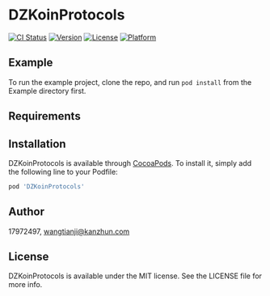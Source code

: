 # DZKoinProtocols

[![CI Status](https://img.shields.io/travis/17972497/DZKoinProtocols.svg?style=flat)](https://travis-ci.org/17972497/DZKoinProtocols)
[![Version](https://img.shields.io/cocoapods/v/DZKoinProtocols.svg?style=flat)](https://cocoapods.org/pods/DZKoinProtocols)
[![License](https://img.shields.io/cocoapods/l/DZKoinProtocols.svg?style=flat)](https://cocoapods.org/pods/DZKoinProtocols)
[![Platform](https://img.shields.io/cocoapods/p/DZKoinProtocols.svg?style=flat)](https://cocoapods.org/pods/DZKoinProtocols)

## Example

To run the example project, clone the repo, and run `pod install` from the Example directory first.

## Requirements

## Installation

DZKoinProtocols is available through [CocoaPods](https://cocoapods.org). To install
it, simply add the following line to your Podfile:

```ruby
pod 'DZKoinProtocols'
```

## Author

17972497, wangtianji@kanzhun.com

## License

DZKoinProtocols is available under the MIT license. See the LICENSE file for more info.
